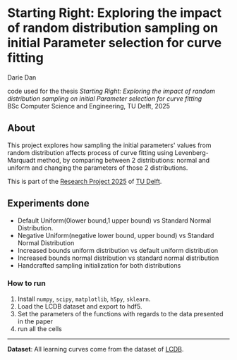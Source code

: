 # Starting Right: Exploring the impact of random distribution sampling on initial Parameter selection for curve fitting

Darie Dan

code used for the thesis *Starting Right: Exploring the impact of random distribution sampling on initial Parameter selection for curve fitting*\
BSc Computer Science and Engineering, TU Delft, 2025

## About
This project explores how sampling the initial parameters' values from random distribution affects process of curve fitting using Levenberg-Marquadt method, by comparing between 2 distributions: normal and uniform and changing the parameters of those 2 distributions.

This is part of the [Research Project 2025](https://github.com/TU-Delft-CSE/Research-Project) of [TU Delft](https://www.tudelft.nl/).

## Experiments done
- Default Uniform(0lower bound,1 upper bound) vs Standard Normal Distribution.
- Negative Uniform(negative lower bound, upper bound) vs Standard Normal Distribution
- Increased bounds uniform distribution vs default uniform distribution
- Increased bounds normal distribution vs standard normal distribution
- Handcrafted sampling initialization for both distributions
### How to run
1. Install `numpy`, `scipy`, `matplotlib`, `h5py`, `sklearn`.
 2. Load the LCDB dataset and export to hdf5.
3. Set the parameters of the functions with regards to the data presented in the paper
4. run all the cells
---

**Dataset**: All learning curves come from the dataset of [LCDB](https://github.com/fmohr/lcdb).
